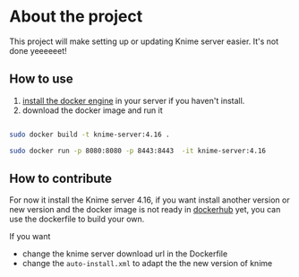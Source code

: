 # About the project

This project will make setting up or updating Knime server easier. It's not done yeeeeeet!

## How to use

1. [install the docker engine](https://docs.docker.com/engine/install/ubuntu/) in your server if you haven't install.
2. download the docker image and run it

```bash

sudo docker build -t knime-server:4.16 .  

sudo docker run -p 8080:8080 -p 8443:8443  -it knime-server:4.16

```

## How to contribute

For now it install the Knime server 4.16, if you want install another version or new version and the docker image is not ready in [dockerhub](https://hub.docker.com/) yet, you can use the dockerfile to build your own.

If you want 

- change the knime server download url in the Dockerfile
- change the `auto-install.xml` to adapt the the new version of knime

